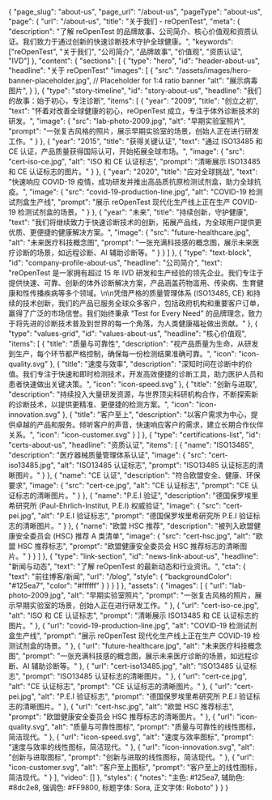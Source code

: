 {
    "page_slug": "about-us",
    "page_url": "/about-us",
  "pageType": "about-us",
  "page": {
    "url": "/about-us",
    "title": "关于我们 - reOpenTest",
    "meta": {
      "description": "了解 reOpenTest 的品牌故事、公司简介、核心价值观和资质认证。我们致力于通过创新的快速诊断技术守护全球健康。",
      "keywords": ["reOpenTest", "关于我们", "公司简介", "品牌故事", "价值观", "资质认证", "IVD"]
    },
    "content": {
      "sections": [
        {
          "type": "hero",
          "id": "header-about-us",
          "headline": "关于 reOpenTest"
          "images": 
          [
            {
            "src": "/assets/images/hero-banner-placeholder.jpg", // Placeholder for 1:4 ratio banner
            "alt": "展示病毒图片",
            }
        },
        {
          "type": "story-timeline",
          "id": "story-about-us",
          "headline": "我们的故事：始于初心，专注诊断",
          "items": [
            {
              "year": "2009",
              "title": "创立之初",
              "text": "怀着对改善全球健康的初心，reOpenTest 成立，专注于体外诊断技术的研发。",
              "image": { "src": "lab-photo-2009.jpg", "alt": "早期实验室照片", "prompt": "一张复古风格的照片，展示早期实验室的场景，创始人正在进行研发工作。" }
            },
            {
              "year": "2015",
              "title": "获得关键认证",
              "text": "通过 ISO13485 和 CE 认证，产品质量获得国际认可，开始拓展全球市场。",
               "image": { "src": "cert-iso-ce.jpg", "alt": "ISO 和 CE 认证标志", "prompt": "清晰展示 ISO13485 和 CE 认证标志的图片。" }
            },
             {
              "year": "2020",
              "title": "应对全球挑战",
              "text": "快速响应 COVID-19 疫情，成功研发并推出高品质抗原检测试剂盒，助力全球抗疫。",
               "image": { "src": "covid-19-production-line.jpg", "alt": "COVID-19 检测试剂盒生产线", "prompt": "展示 reOpenTest 现代化生产线上正在生产 COVID-19 检测试剂盒的场景。" }
            },
             {
              "year": "未来",
              "title": "持续创新，守护健康",
              "text": "我们将继续致力于快速诊断技术的创新，拓展产品线，为全球用户提供更优质、更便捷的健康解决方案。",
               "image": { "src": "future-healthcare.jpg", "alt": "未来医疗科技概念图", "prompt": "一张充满科技感的概念图，展示未来医疗诊断的场景，如远程诊断、AI 辅助诊断等。" }
            }
          ]
        },
        {
          "type": "text-block",
          "id": "company-profile-about-us",
          "headline": "公司简介",
          "text": "reOpenTest 是一家拥有超过 15 年 IVD 研发和生产经验的领先企业。我们专注于提供快速、可靠、创新的体外诊断解决方案，产品涵盖药物滥用、传染病、生育健康和性传播疾病等多个领域。\n\n凭借严格的质量管理体系 (ISO13485, CE) 和持续的技术创新，我们的产品已服务全球众多客户，包括政府机构和重要客户订单，赢得了广泛的市场信誉。我们始终秉承 “Test for Every Need” 的品牌理念，致力于将先进的诊断技术普及到世界的每一个角落，为人类健康福祉做出贡献。"
        },
        {
          "type": "values-grid",
          "id": "values-about-us",
          "headline": "核心价值观",
          "items": [
            { "title": "质量与可靠性", "description": "视产品质量为生命，从研发到生产，每个环节都严格控制，确保每一份检测结果准确可靠。", "icon": "icon-quality.svg" },
            { "title": "速度与效率", "description": "深知时间在诊断中的价值。我们专注于快速和即时检测技术，开发高效便捷的诊断工具，助力医护人员和患者快速做出关键决策。", "icon": "icon-speed.svg" },
            { "title": "创新与进取", "description": "持续投入大量研发资源，与世界顶尖科研机构合作，不断探索新的诊断技术，以提供更精准、更便捷的检测方案。", "icon": "icon-innovation.svg" },
            { "title": "客户至上", "description": "以客户需求为中心，提供卓越的产品和服务。倾听客户的声音，快速响应客户的需求，建立长期合作伙伴关系。", "icon": "icon-customer.svg" }
          ]
        },
        {
          "type": "certifications-list",
          "id": "certs-about-us",
          "headline": "资质认证",
          "items": [
            { "name": "ISO13485", "description": "医疗器械质量管理体系认证", "image": { "src": "cert-iso13485.jpg", "alt": "ISO13485 认证标志", "prompt": "ISO13485 认证标志的清晰图片。" } },
            { "name": "CE 认证", "description": "符合欧盟安全、健康、环保要求", "image": { "src": "cert-ce.jpg", "alt": "CE 认证标志", "prompt": "CE 认证标志的清晰图片。" } },
            { "name": "P.E.I 验证", "description": "德国保罗埃里希研究所 (Paul-Ehrlich-Institut, P.E.I) 权威验证", "image": { "src": "cert-pei.jpg", "alt": "P.E.I 验证标志", "prompt": "德国保罗埃里希研究所 P.E.I 验证标志的清晰图片。" } },
            { "name": "欧盟 HSC 推荐", "description": "被列入欧盟健康安全委员会 (HSC) 推荐 A 类清单", "image": { "src": "cert-hsc.jpg", "alt": "欧盟 HSC 推荐标志", "prompt": "欧盟健康安全委员会 HSC 推荐标志的清晰图片。" } }
          ]
        },
        {
          "type": "link-section",
          "id": "news-link-about-us",
          "headline": "新闻与动态",
          "text": "了解 reOpenTest 的最新动态和行业资讯。",
          "cta": {
            "text": "前往博客/新闻",
            "url": "/blog",
            "style": { "backgroundColor": "#125ea7", "color": "#ffffff" }
          }
        }
      ]
    },
    "assets": {
      "images": [
        { "url": "lab-photo-2009.jpg", "alt": "早期实验室照片", "prompt": "一张复古风格的照片，展示早期实验室的场景，创始人正在进行研发工作。" },
        { "url": "cert-iso-ce.jpg", "alt": "ISO 和 CE 认证标志", "prompt": "清晰展示 ISO13485 和 CE 认证标志的图片。" },
        { "url": "covid-19-production-line.jpg", "alt": "COVID-19 检测试剂盒生产线", "prompt": "展示 reOpenTest 现代化生产线上正在生产 COVID-19 检测试剂盒的场景。" },
        { "url": "future-healthcare.jpg", "alt": "未来医疗科技概念图", "prompt": "一张充满科技感的概念图，展示未来医疗诊断的场景，如远程诊断、AI 辅助诊断等。" },
        { "url": "cert-iso13485.jpg", "alt": "ISO13485 认证标志", "prompt": "ISO13485 认证标志的清晰图片。" },
        { "url": "cert-ce.jpg", "alt": "CE 认证标志", "prompt": "CE 认证标志的清晰图片。" },
        { "url": "cert-pei.jpg", "alt": "P.E.I 验证标志", "prompt": "德国保罗埃里希研究所 P.E.I 验证标志的清晰图片。" },
        { "url": "cert-hsc.jpg", "alt": "欧盟 HSC 推荐标志", "prompt": "欧盟健康安全委员会 HSC 推荐标志的清晰图片。" },
        { "url": "icon-quality.svg", "alt": "质量与可靠性图标", "prompt": "质量与可靠性的线性图标，简洁现代。" },
        { "url": "icon-speed.svg", "alt": "速度与效率图标", "prompt": "速度与效率的线性图标，简洁现代。" },
        { "url": "icon-innovation.svg", "alt": "创新与进取图标", "prompt": "创新与进取的线性图标，简洁现代。" },
        { "url": "icon-customer.svg", "alt": "客户至上图标", "prompt": "客户至上的线性图标，简洁现代。" }
      ],
      "video": []
    },
    "styles": {
      "notes": "主色: #125ea7, 辅助色: #8dc2e8, 强调色: #FF9800, 标题字体: Sora, 正文字体: Roboto"
    }
  }
}
